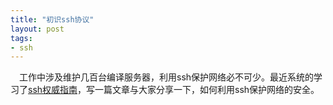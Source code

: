 ```yaml
---
title: "初识ssh协议"
layout: post
tags:
- ssh
---
```


&emsp;工作中涉及维护几百台编译服务器，利用ssh保护网络必不可少。最近系统的学习了[ssh权威指南](/downloads/resource/ssh/ssh权威指南.pdf)，写一篇文章与大家分享一下，如何利用ssh保护网络的安全。


